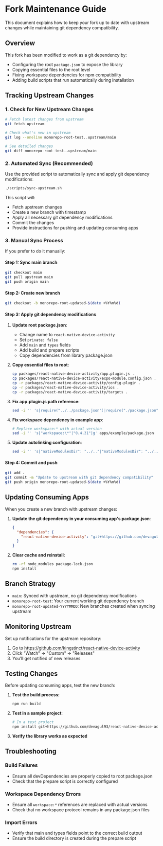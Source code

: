 # Fork Maintenance Guide

This document explains how to keep your fork up to date with upstream changes while maintaining git dependency compatibility.

## Overview

This fork has been modified to work as a git dependency by:
- Configuring the root `package.json` to expose the library
- Copying essential files to the root level
- Fixing workspace dependencies for npm compatibility
- Adding build scripts that run automatically during installation

## Tracking Upstream Changes

### 1. Check for New Upstream Changes

```bash
# Fetch latest changes from upstream
git fetch upstream

# Check what's new in upstream
git log --oneline monorepo-root-test..upstream/main

# See detailed changes
git diff monorepo-root-test..upstream/main
```

### 2. Automated Sync (Recommended)

Use the provided script to automatically sync and apply git dependency modifications:

```bash
./scripts/sync-upstream.sh
```

This script will:
- Fetch upstream changes
- Create a new branch with timestamp
- Apply all necessary git dependency modifications
- Commit the changes
- Provide instructions for pushing and updating consuming apps

### 3. Manual Sync Process

If you prefer to do it manually:

#### Step 1: Sync main branch
```bash
git checkout main
git pull upstream main
git push origin main
```

#### Step 2: Create new branch
```bash
git checkout -b monorepo-root-updated-$(date +%Y%m%d)
```

#### Step 3: Apply git dependency modifications

1. **Update root package.json**:
   - Change name to `react-native-device-activity`
   - Set `private: false`
   - Add `main` and `types` fields
   - Add build and prepare scripts
   - Copy dependencies from library package.json

2. **Copy essential files to root**:
   ```bash
   cp packages/react-native-device-activity/app.plugin.js .
   cp packages/react-native-device-activity/expo-module.config.json .
   cp -r packages/react-native-device-activity/config-plugin .
   cp -r packages/react-native-device-activity/ios .
   cp -r packages/react-native-device-activity/targets .
   ```

3. **Fix app.plugin.js path reference**:
   ```bash
   sed -i '' 's|require("../../package.json")|require("./package.json")|g' app.plugin.js
   ```

4. **Fix workspace dependency in example app**:
   ```bash
   # Replace workspace:* with actual version
   sed -i '' 's|"workspace:\*"|"0.4.31"|g' apps/example/package.json
   ```

5. **Update autolinking configuration**:
   ```bash
   sed -i '' 's|"nativeModulesDir": "../.."|"nativeModulesDir": "../../packages"|g' apps/example/package.json
   ```

#### Step 4: Commit and push
```bash
git add .
git commit -m "Update to upstream with git dependency compatibility"
git push origin monorepo-root-updated-$(date +%Y%m%d)
```

## Updating Consuming Apps

When you create a new branch with upstream changes:

1. **Update the git dependency in your consuming app's package.json**:
   ```json
   {
     "dependencies": {
       "react-native-device-activity": "git+https://github.com/devagul93/react-native-device-activity.git#monorepo-root-updated-20241225"
     }
   }
   ```

2. **Clear cache and reinstall**:
   ```bash
   rm -rf node_modules package-lock.json
   npm install
   ```

## Branch Strategy

- `main`: Synced with upstream, no git dependency modifications
- `monorepo-root-test`: Your current working git dependency branch
- `monorepo-root-updated-YYYYMMDD`: New branches created when syncing upstream

## Monitoring Upstream

Set up notifications for the upstream repository:
1. Go to https://github.com/kingstinct/react-native-device-activity
2. Click "Watch" → "Custom" → "Releases"
3. You'll get notified of new releases

## Testing Changes

Before updating consuming apps, test the new branch:

1. **Test the build process**:
   ```bash
   npm run build
   ```

2. **Test in a sample project**:
   ```bash
   # In a test project
   npm install git+https://github.com/devagul93/react-native-device-activity.git#new-branch-name
   ```

3. **Verify the library works as expected**

## Troubleshooting

### Build Failures
- Ensure all devDependencies are properly copied to root package.json
- Check that the prepare script is correctly configured

### Workspace Dependency Errors
- Ensure all `workspace:*` references are replaced with actual versions
- Check that no workspace protocol remains in any package.json files

### Import Errors
- Verify that main and types fields point to the correct build output
- Ensure the build directory is created during the prepare script 
